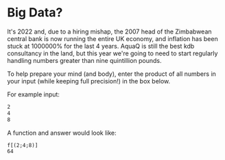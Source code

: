 # Big Data?

It's 2022 and, due to a hiring mishap, the 2007 head of the Zimbabwean central bank is now running the entire UK economy, and inflation has been stuck at 1000000% for the last 4 years. AquaQ is still the best kdb consultancy in the land, but this year we're going to need to start regularly handling numbers greater than nine quintillion pounds.

To help prepare your mind (and body), enter the product of all numbers in your input (while keeping full precision!) in the box below.

For example input:

```txt
2
4
8
```

A function and answer would look like:

```txt
f[(2;4;8)]
64
```
